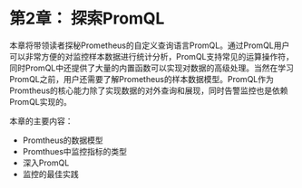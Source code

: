 # 第2章： 探索PromQL

本章将带领读者探秘Prometheus的自定义查询语言PromQL。通过PromQL用户可以非常方便的对监控样本数据进行统计分析，PromQL支持常见的运算操作符，同时PromQL中还提供了大量的内置函数可以实现对数据的高级处理。当然在学习PromQL之前，用户还需要了解Prometheus的样本数据模型。PromQL作为Promtheus的核心能力除了实现数据的对外查询和展现，同时告警监控也是依赖PromQL实现的。

本章的主要内容：

* Promtheus的数据模型
* Promthues中监控指标的类型
* 深入PromQL
* 监控的最佳实践